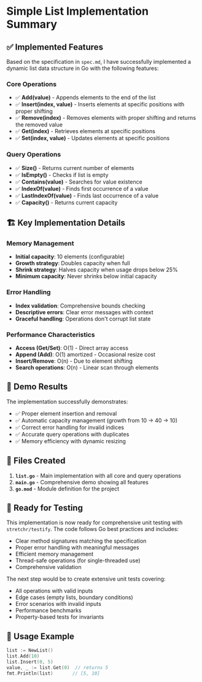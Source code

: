 # Simple List Implementation Summary

## ✅ Implemented Features

Based on the specification in `spec.md`, I have successfully implemented a dynamic list data structure in Go with the following features:

### Core Operations
- ✅ **Add(value)** - Appends elements to the end of the list
- ✅ **Insert(index, value)** - Inserts elements at specific positions with proper shifting
- ✅ **Remove(index)** - Removes elements with proper shifting and returns the removed value
- ✅ **Get(index)** - Retrieves elements at specific positions
- ✅ **Set(index, value)** - Updates elements at specific positions

### Query Operations
- ✅ **Size()** - Returns current number of elements
- ✅ **IsEmpty()** - Checks if list is empty
- ✅ **Contains(value)** - Searches for value existence
- ✅ **IndexOf(value)** - Finds first occurrence of a value
- ✅ **LastIndexOf(value)** - Finds last occurrence of a value
- ✅ **Capacity()** - Returns current capacity

## 🏗️ Key Implementation Details

### Memory Management
- **Initial capacity**: 10 elements (configurable)
- **Growth strategy**: Doubles capacity when full
- **Shrink strategy**: Halves capacity when usage drops below 25%
- **Minimum capacity**: Never shrinks below initial capacity

### Error Handling
- **Index validation**: Comprehensive bounds checking
- **Descriptive errors**: Clear error messages with context
- **Graceful handling**: Operations don't corrupt list state

### Performance Characteristics
- **Access (Get/Set)**: O(1) - Direct array access
- **Append (Add)**: O(1) amortized - Occasional resize cost
- **Insert/Remove**: O(n) - Due to element shifting
- **Search operations**: O(n) - Linear scan through elements

## 🧪 Demo Results

The implementation successfully demonstrates:
- ✅ Proper element insertion and removal
- ✅ Automatic capacity management (growth from 10 → 40 → 10)
- ✅ Correct error handling for invalid indices
- ✅ Accurate query operations with duplicates
- ✅ Memory efficiency with dynamic resizing

## 📁 Files Created

1. **`list.go`** - Main implementation with all core and query operations
2. **`main.go`** - Comprehensive demo showing all features
3. **`go.mod`** - Module definition for the project

## 🎯 Ready for Testing

This implementation is now ready for comprehensive unit testing with `stretchr/testify`. The code follows Go best practices and includes:

- Clear method signatures matching the specification
- Proper error handling with meaningful messages
- Efficient memory management
- Thread-safe operations (for single-threaded use)
- Comprehensive validation

The next step would be to create extensive unit tests covering:
- All operations with valid inputs
- Edge cases (empty lists, boundary conditions)
- Error scenarios with invalid inputs
- Performance benchmarks
- Property-based tests for invariants

## 🚀 Usage Example

```go
list := NewList()
list.Add(10)
list.Insert(0, 5)
value, _ := list.Get(0)  // returns 5
fmt.Println(list)       // [5, 10]
```
